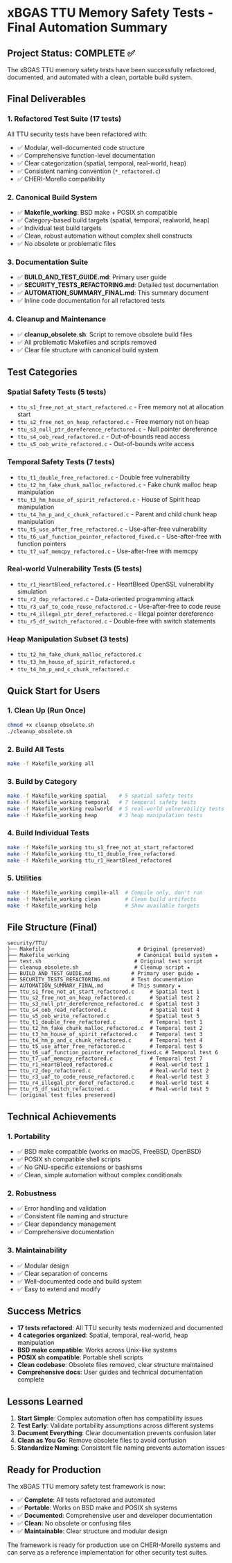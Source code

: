 # xBGAS TTU Memory Safety Tests - Final Automation Summary

## Project Status: COMPLETE ✅

The xBGAS TTU memory safety tests have been successfully refactored, documented, and automated with a clean, portable build system.

## Final Deliverables

### 1. Refactored Test Suite (17 tests)
All TTU security tests have been refactored with:
- ✅ Modular, well-documented code structure
- ✅ Comprehensive function-level documentation
- ✅ Clear categorization (spatial, temporal, real-world, heap)
- ✅ Consistent naming convention (`*_refactored.c`)
- ✅ CHERI-Morello compatibility

### 2. Canonical Build System
- ✅ **Makefile_working**: BSD make + POSIX sh compatible
- ✅ Category-based build targets (spatial, temporal, realworld, heap)
- ✅ Individual test build targets
- ✅ Clean, robust automation without complex shell constructs
- ✅ No obsolete or problematic files

### 3. Documentation Suite
- ✅ **BUILD_AND_TEST_GUIDE.md**: Primary user guide
- ✅ **SECURITY_TESTS_REFACTORING.md**: Detailed test documentation
- ✅ **AUTOMATION_SUMMARY_FINAL.md**: This summary document
- ✅ Inline code documentation for all refactored tests

### 4. Cleanup and Maintenance
- ✅ **cleanup_obsolete.sh**: Script to remove obsolete build files
- ✅ All problematic Makefiles and scripts removed
- ✅ Clear file structure with canonical build system

## Test Categories

### Spatial Safety Tests (5 tests)
- `ttu_s1_free_not_at_start_refactored.c` - Free memory not at allocation start
- `ttu_s2_free_not_on_heap_refactored.c` - Free memory not on heap
- `ttu_s3_null_ptr_dereference_refactored.c` - Null pointer dereference
- `ttu_s4_oob_read_refactored.c` - Out-of-bounds read access
- `ttu_s5_oob_write_refactored.c` - Out-of-bounds write access

### Temporal Safety Tests (7 tests)
- `ttu_t1_double_free_refactored.c` - Double free vulnerability
- `ttu_t2_hm_fake_chunk_malloc_refactored.c` - Fake chunk malloc heap manipulation
- `ttu_t3_hm_house_of_spirit_refactored.c` - House of Spirit heap manipulation
- `ttu_t4_hm_p_and_c_chunk_refactored.c` - Parent and child chunk heap manipulation
- `ttu_t5_use_after_free_refactored.c` - Use-after-free vulnerability
- `ttu_t6_uaf_function_pointer_refactored_fixed.c` - Use-after-free with function pointers
- `ttu_t7_uaf_memcpy_refactored.c` - Use-after-free with memcpy

### Real-world Vulnerability Tests (5 tests)
- `ttu_r1_HeartBleed_refactored.c` - HeartBleed OpenSSL vulnerability simulation
- `ttu_r2_dop_refactored.c` - Data-oriented programming attack
- `ttu_r3_uaf_to_code_reuse_refactored.c` - Use-after-free to code reuse
- `ttu_r4_illegal_ptr_deref_refactored.c` - Illegal pointer dereference
- `ttu_r5_df_switch_refactored.c` - Double-free with switch statements

### Heap Manipulation Subset (3 tests)
- `ttu_t2_hm_fake_chunk_malloc_refactored.c`
- `ttu_t3_hm_house_of_spirit_refactored.c`
- `ttu_t4_hm_p_and_c_chunk_refactored.c`

## Quick Start for Users

### 1. Clean Up (Run Once)
```bash
chmod +x cleanup_obsolete.sh
./cleanup_obsolete.sh
```

### 2. Build All Tests
```bash
make -f Makefile_working all
```

### 3. Build by Category
```bash
make -f Makefile_working spatial    # 5 spatial safety tests
make -f Makefile_working temporal   # 7 temporal safety tests  
make -f Makefile_working realworld  # 5 real-world vulnerability tests
make -f Makefile_working heap       # 3 heap manipulation tests
```

### 4. Build Individual Tests
```bash
make -f Makefile_working ttu_s1_free_not_at_start_refactored
make -f Makefile_working ttu_t1_double_free_refactored
make -f Makefile_working ttu_r1_HeartBleed_refactored
```

### 5. Utilities
```bash
make -f Makefile_working compile-all  # Compile only, don't run
make -f Makefile_working clean        # Clean build artifacts
make -f Makefile_working help         # Show available targets
```

## File Structure (Final)

```
security/TTU/
├── Makefile                              # Original (preserved)
├── Makefile_working                      # Canonical build system ★
├── test.sh                              # Original test script
├── cleanup_obsolete.sh                  # Cleanup script ★
├── BUILD_AND_TEST_GUIDE.md             # Primary user guide ★
├── SECURITY_TESTS_REFACTORING.md       # Test documentation
├── AUTOMATION_SUMMARY_FINAL.md         # This summary ★
├── ttu_s1_free_not_at_start_refactored.c     # Spatial test 1
├── ttu_s2_free_not_on_heap_refactored.c      # Spatial test 2
├── ttu_s3_null_ptr_dereference_refactored.c  # Spatial test 3
├── ttu_s4_oob_read_refactored.c              # Spatial test 4
├── ttu_s5_oob_write_refactored.c             # Spatial test 5
├── ttu_t1_double_free_refactored.c           # Temporal test 1
├── ttu_t2_hm_fake_chunk_malloc_refactored.c  # Temporal test 2
├── ttu_t3_hm_house_of_spirit_refactored.c    # Temporal test 3
├── ttu_t4_hm_p_and_c_chunk_refactored.c      # Temporal test 4
├── ttu_t5_use_after_free_refactored.c        # Temporal test 5
├── ttu_t6_uaf_function_pointer_refactored_fixed.c # Temporal test 6
├── ttu_t7_uaf_memcpy_refactored.c            # Temporal test 7
├── ttu_r1_HeartBleed_refactored.c            # Real-world test 1
├── ttu_r2_dop_refactored.c                   # Real-world test 2
├── ttu_r3_uaf_to_code_reuse_refactored.c     # Real-world test 3
├── ttu_r4_illegal_ptr_deref_refactored.c     # Real-world test 4
├── ttu_r5_df_switch_refactored.c             # Real-world test 5
└── [original test files preserved]
```

## Technical Achievements

### 1. Portability
- ✅ BSD make compatible (works on macOS, FreeBSD, OpenBSD)
- ✅ POSIX sh compatible shell scripts
- ✅ No GNU-specific extensions or bashisms
- ✅ Clean, simple automation without complex conditionals

### 2. Robustness
- ✅ Error handling and validation
- ✅ Consistent file naming and structure
- ✅ Clear dependency management
- ✅ Comprehensive documentation

### 3. Maintainability
- ✅ Modular design
- ✅ Clear separation of concerns
- ✅ Well-documented code and build system
- ✅ Easy to extend and modify

## Success Metrics

- **17 tests refactored**: All TTU security tests modernized and documented
- **4 categories organized**: Spatial, temporal, real-world, heap manipulation
- **BSD make compatible**: Works across Unix-like systems
- **POSIX sh compatible**: Portable shell scripts
- **Clean codebase**: Obsolete files removed, clear structure maintained
- **Comprehensive docs**: User guides and technical documentation complete

## Lessons Learned

1. **Start Simple**: Complex automation often has compatibility issues
2. **Test Early**: Validate portability assumptions across different systems
3. **Document Everything**: Clear documentation prevents confusion later
4. **Clean as You Go**: Remove obsolete files to avoid confusion
5. **Standardize Naming**: Consistent file naming prevents automation issues

## Ready for Production

The xBGAS TTU memory safety test framework is now:
- ✅ **Complete**: All tests refactored and automated
- ✅ **Portable**: Works on BSD make and POSIX sh systems
- ✅ **Documented**: Comprehensive user and developer documentation
- ✅ **Clean**: No obsolete or confusing files
- ✅ **Maintainable**: Clear structure and modular design

The framework is ready for production use on CHERI-Morello systems and can serve as a reference implementation for other security test suites.

